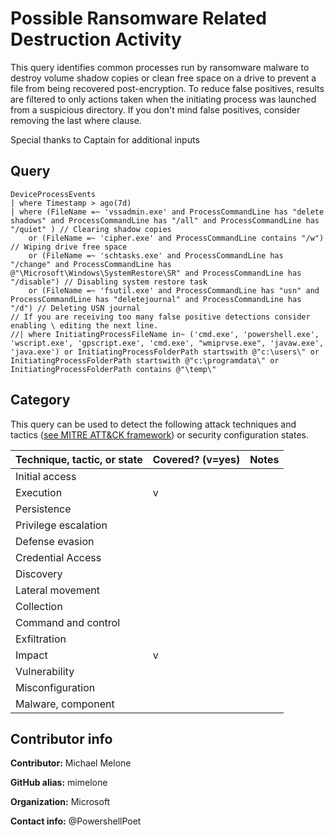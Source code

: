 # Possible Ransomware Related Destruction Activity

This query identifies common processes run by ransomware
malware to destroy volume shadow copies or clean free
space on a drive to prevent a file from being recovered
post-encryption.  To reduce false positives, results are
filtered to only actions taken when the initiating 
process was launched from a suspicious directory.  If 
you don't mind false positives, consider removing the 
last where clause.

Special thanks to Captain for additional inputs

## Query

```
DeviceProcessEvents
| where Timestamp > ago(7d)
| where (FileName =~ 'vssadmin.exe' and ProcessCommandLine has "delete shadows" and ProcessCommandLine has "/all" and ProcessCommandLine has "/quiet" ) // Clearing shadow copies
    or (FileName =~ 'cipher.exe' and ProcessCommandLine contains "/w") // Wiping drive free space
    or (FileName =~ 'schtasks.exe' and ProcessCommandLine has "/change" and ProcessCommandLine has @"\Microsoft\Windows\SystemRestore\SR" and ProcessCommandLine has "/disable") // Disabling system restore task
    or (FileName =~ 'fsutil.exe' and ProcessCommandLine has "usn" and ProcessCommandLine has "deletejournal" and ProcessCommandLine has "/d") // Deleting USN journal
// If you are receiving too many false positive detections consider enabling \ editing the next line.
//| where InitiatingProcessFileName in~ ('cmd.exe', 'powershell.exe', 'wscript.exe', 'gpscript.exe', 'cmd.exe', "wmiprvse.exe", 'javaw.exe', 'java.exe') or InitiatingProcessFolderPath startswith @"c:\users\" or InitiatingProcessFolderPath startswith @"c:\programdata\" or InitiatingProcessFolderPath contains @"\temp\"
```
## Category

This query can be used to detect the following attack techniques and tactics ([see MITRE ATT&CK framework](https://attack.mitre.org/)) or security configuration states.

| Technique, tactic, or state | Covered? (v=yes) | Notes |
|------------------------|----------|-------|
| Initial access |  |  |
| Execution | v |  |
| Persistence |  |  | 
| Privilege escalation |  |  |
| Defense evasion |  |  | 
| Credential Access |  |  | 
| Discovery |  |  | 
| Lateral movement |  |  | 
| Collection |  |  | 
| Command and control |  |  | 
| Exfiltration |  |  | 
| Impact | v |  |
| Vulnerability |  |  |
| Misconfiguration |  |  |
| Malware, component |  |  |


## Contributor info

**Contributor:** Michael Melone

**GitHub alias:** mimelone

**Organization:** Microsoft

**Contact info:** @PowershellPoet
